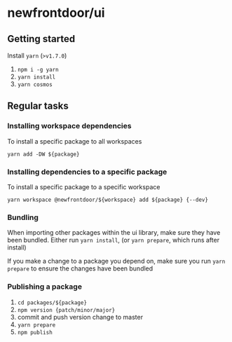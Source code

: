 # newfrontdoor/ui

## Getting started

Install `yarn` (`>v1.7.0`)

1. `npm i -g yarn`
1. `yarn install`
1. `yarn cosmos`

## Regular tasks

### Installing workspace dependencies

To install a specific package to all workspaces

`yarn add -DW ${package}`

### Installing dependencies to a specific package

To install a specific package to a specific workspace

`yarn workspace @newfrontdoor/${workspace} add ${package} {--dev}`

### Bundling

When importing other packages within the ui library, make sure they have been bundled.
Either run `yarn install`, (or `yarn prepare`, which runs after install)

If you make a change to a package you depend on,
make sure you run `yarn prepare` to ensure the changes have been bundled

### Publishing a package

1. `cd packages/${package}`
1. `npm version {patch/minor/major}`
1. commit and push version change to master
1. `yarn prepare`
1. `npm publish`

